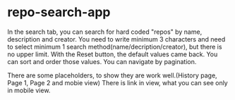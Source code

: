 # repo-search-app

In the search tab, you can search for hard coded "repos" by name, description and creator.
You need to write minimum 3 characters and need to select minimum 1 search method(name/decription/creator), but there is no upper limit.
With the Reset button, the default values came back.
You can sort and order those values.
You can navigate by pagination.

There are some placeholders, to show they are work well.(History page, Page 1, Page 2 and mobie view)
There is link in view, what you can see only in mobile view. 
